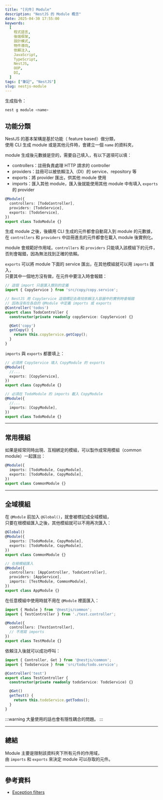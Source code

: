 ```yaml
---
title: "[元件] Module"
description: "NestJS 的 Module 概念"
date: 2025-04-30 17:55:00
keywords:
  [
    程式語言,
    後端框架,
    設計模式,
    物件導向,
    依賴注入,
    JavaScript,
    TypeScript,
    NestJS,
    OOP,
    DI,
  ]
tags: ["筆記", "NestJS"]
slug: nestjs-module
---
```


生成指令：

```bash
nest g module <name>
```

## 功能分類

NestJS 的基本架構是基於功能（ feature based）做分類，  
使用 CLI 生成 module 或是其他元件時，會建立一個 `name` 的資料夾，

module 生成後元數據是空的，需要自己填入，有以下選項可以填：

- controllers：註冊負責處理 HTTP 請求的 controller
- providers：註冊可以被依賴注入（DI）的 service、repository 等
- exports：將 provider 匯出，供其他 module 使用
- imports：匯入其他 module，匯入後就能使用其他 module 中有填入 `exports` 的 provider

```ts
@Module({
  controllers: [TodoController],
  providers: [TodoService],
  exports: [TodoService],
})
export class TodoModule {}
```

生成 module 之後，後續用 CLI 生成的元件都會自動寫入到 module 的元數據，
在 `controllers` 和 `providers` 中註冊進去的元件都會在載入 module 後實例化。

module 會規範好作用域，`controllers` 和 `providers` 只能填入該模組下的元件，  
否則會報錯，因為無法找到正確的依賴。

`exports` 可以將 module 下面的 service 匯出，在其他模組就可以用 `imports` 匯入，  
只要其中一個地方沒有做，在元件中要注入時會報錯：

```ts
// 這個 import 只是匯入類別的定義
import { CopyService } from 'src/copy/copy.service';

// NestJS 用 CopyService 這個標記去尋找依賴注入容器中的實例時會報錯
// 因為沒有在各自的 @Module 中定義 imports 或 exports
@Controller('todos')
export class TodoController {
  constructor(private readonly copyService: CopyService) {}

  @Get('copy')
  getCopy() {
    return this.copyService.getCopy();
  }
}
```

`imports` 與 `exports` 都要填上：

```ts
// 必須將 CopyService 填入 CopyModule 的 exports
@Module({
  //...
  exports: [CopyService],
})
export class CopyModule {}

// 必須在 TodoModule 的 imports 載入 CopyModule
@Module({
  //...
  imports: [CopyModule],
})
export class TodoModule {}
```

---

## 常用模組

如果是經常同時出現、互相綁定的模組，可以製作成常用模組（common module）一起匯出：

```ts
@Module({
  imports: [TodoModule, CopyModule],
  exports: [TodoModule, CopyModule],
})
export class CommonModule {}
```

---

## 全域模組

在 `@Module` 前加入 `@Global()`，就會被標記成全域模組，  
只要在根模組匯入之後，其他模組就可以不用再次匯入：

```ts
@Global()
@Module({
  imports: [TodoModule, CopyModule],
  exports: [TodoModule, CopyModule],
})
export class CommonModule {}
```

```ts
// 在根模組匯入
@Module({
  controllers: [AppController, TodoController],
  providers: [AppService],
  imports: [TestModule, CommonModule],
})
export class AppModule {}
```

在任意模組中使用時就不用在 `@Module` 裡面匯入：

```ts
import { Module } from '@nestjs/common';
import { TestController } from './test.controller';

@Module({
  controllers: [TestController],
  // 不用寫 imports
})
export class TestModule {}
```

依賴注入後就可以成功呼叫：

```ts
import { Controller, Get } from '@nestjs/common';
import { TodoService } from 'src/todo/todo.service';

@Controller('test')
export class TestController {
  constructor(private readonly todoService: TodoService) {}

  @Get()
  getTest() {
    return this.todoService.getTodos();
  }
}
```

:::warning
大量使用的話也會有隱性耦合的問題。
:::

---

## 總結

Module 主要是限制該資料夾下所有元件的作用域，  
由 `imports` 和 `exports` 來決定 module 可以存取的元件。

---

## 參考資料

- [Exception filters](https://docs.nestjs.com/modules)
